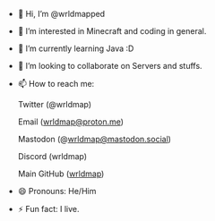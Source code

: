 - 👋 Hi, I’m @wrldmapped
- 👀 I’m interested in Minecraft and coding in general.
- 🌱 I’m currently learning Java :D
- 💞️ I’m looking to collaborate on Servers and stuffs.
- 📫 How to reach me:

  Twitter (@wrldmap)

  Email (wrldmap@proton.me)
  
  Mastodon (@wrldmap@mastodon.social)
  
  Discord (wrldmap)
  
  Main GitHub ([wrldmap](https://www.github.com/wrldmap))

- 😄 Pronouns: He/Him
- ⚡ Fun fact: I live.
